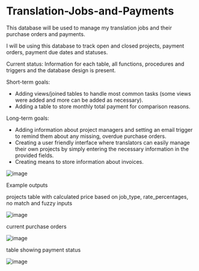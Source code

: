 # Translation-Jobs-and-Payments
This database will be used to manage my translation jobs and their purchase orders and payments.

I will be using this database to track open and closed projects, payment orders, payment due dates and statuses.

Current status: Information for each table, all functions, procedures and triggers and the database design is present.

Short-term goals: 
- Adding views/joined tables to handle most common tasks (some views were added and more can be added as necessary).
- Adding a table to store monthly total payment for comparison reasons.

Long-term goals: 
- Adding information about project managers and setting an email trigger to remind them about any missing, overdue purchase orders.
- Creating a user friendly interface where translators can easily manage their own projects by simply entering the necessary information in the provided fields.
- Creating means to store information about invoices.

![image](https://github.com/Polishko/Translation-Jobs-and-Payments/assets/119063181/13829a9f-60a3-46da-a8cb-8a354cbe5894)


Example outputs

projects table with calculated price based on job_type, rate_percentages, no match and fuzzy inputs 

![image](https://github.com/Polishko/Translation-Jobs-and-Payments/assets/119063181/3725e773-433a-490e-8122-5c0dd9ae2f39)

current purchase orders

![image](https://github.com/Polishko/Translation-Jobs-and-Payments/assets/119063181/e4ab53a0-0aa8-4f3d-8c45-499f6de3019d)

table showing payment status

![image](https://github.com/Polishko/Translation-Jobs-and-Payments/assets/119063181/061490a4-a10f-4433-afe9-6c185f1e72a8)






